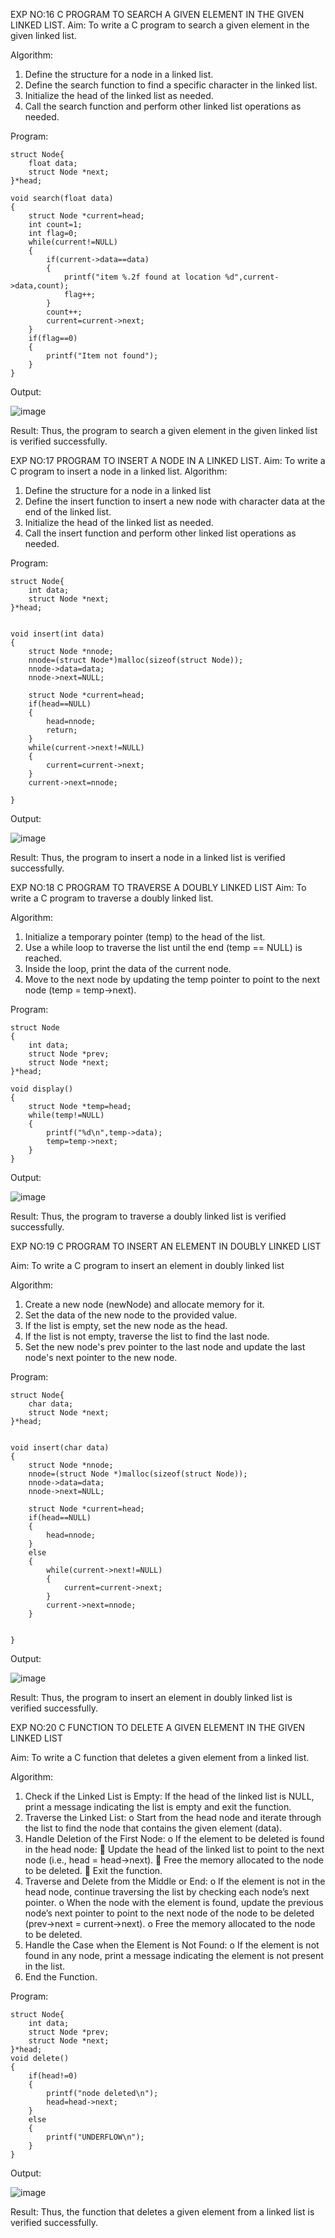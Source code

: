 EXP NO:16 C PROGRAM TO SEARCH A GIVEN ELEMENT IN THE GIVEN LINKED LIST.
Aim:
To write a C program to search a given element in the given linked list.

Algorithm:
1.	Define the structure for a node in a linked list.
2.	Define the search function to find a specific character in the linked list.
3.	Initialize the head of the linked list as needed.
4.	Call the search function and perform other linked list operations as needed.
 
Program:
```
struct Node{
    float data; 
    struct Node *next;
}*head;

void search(float data)
{
    struct Node *current=head;
    int count=1;
    int flag=0;
    while(current!=NULL)
    {
        if(current->data==data)
        {
            printf("item %.2f found at location %d",current->data,count);
            flag++;
        }
        count++;
        current=current->next;
    }
    if(flag==0)
    {
        printf("Item not found");
    }
}
```

Output:

![image](https://github.com/user-attachments/assets/60337043-6a34-4842-865a-f8dc62e8843d)

Result:
Thus, the program to search a given element in the given linked list is verified successfully.


 
EXP NO:17  PROGRAM TO INSERT A NODE IN A LINKED LIST.
Aim:
To write a C program to insert a node in a linked list.
Algorithm:
1.	Define the structure for a node in a linked list
2.	Define the insert function to insert a new node with character data at the end of the linked list.
3.	Initialize the head of the linked list as needed.
4.	Call the insert function and perform other linked list operations as needed.
 
Program:

```
struct Node{
    int data; 
    struct Node *next;
}*head;


void insert(int data)
{
    struct Node *nnode;
    nnode=(struct Node*)malloc(sizeof(struct Node));
    nnode->data=data;
    nnode->next=NULL;
    
    struct Node *current=head;
    if(head==NULL)
    {
        head=nnode;
        return;
    }
    while(current->next!=NULL)
    {
        current=current->next;
    }
    current->next=nnode;
    
}
```

Output:

![image](https://github.com/user-attachments/assets/cb339acd-0ce0-4cff-baad-f6301d0da17e)

Result:
Thus, the program to insert a node in a linked list is verified successfully.


 
EXP NO:18 C PROGRAM TO TRAVERSE A DOUBLY LINKED LIST
Aim:
To write a C program to traverse a doubly linked list.

Algorithm:
1.	Initialize a temporary pointer (temp) to the head of the list.
2.	Use a while loop to traverse the list until the end (temp == NULL) is reached.
3.	Inside the loop, print the data of the current node.
4.	Move to the next node by updating the temp pointer to point to the next node (temp = temp->next).
 
Program:

```
struct Node
{
    int data;
    struct Node *prev;
    struct Node *next;
}*head;

void display()
{
    struct Node *temp=head;
    while(temp!=NULL)
    {
        printf("%d\n",temp->data);
        temp=temp->next;
    }
}
```

Output:

![image](https://github.com/user-attachments/assets/085da633-d316-403a-8974-81474bccb659)

Result:
Thus, the program to traverse a doubly linked list is verified successfully. 



EXP NO:19 C PROGRAM TO INSERT AN ELEMENT IN DOUBLY LINKED LIST

Aim: To write a C program to insert an element in doubly linked list

Algorithm:
1.	Create a new node (newNode) and allocate memory for it.
2.	Set the data of the new node to the provided value.
3.	If the list is empty, set the new node as the head.
4.	If the list is not empty, traverse the list to find the last node.
5.	Set the new node's prev pointer to the last node and update the last node's next pointer to the new node.
 
Program:

```
struct Node{
    char data; 
    struct Node *next;
}*head;


void insert(char data)
{
    struct Node *nnode;
    nnode=(struct Node *)malloc(sizeof(struct Node));
    nnode->data=data;
    nnode->next=NULL;
    
    struct Node *current=head;
    if(head==NULL)
    {
        head=nnode;
    }
    else
    {
        while(current->next!=NULL)
        {
            current=current->next;
        }
        current->next=nnode;
    }
    
    
}
```

Output:

![image](https://github.com/user-attachments/assets/d262f347-d8ae-420a-8723-f231b05d222a)

Result:
Thus, the program to insert an element in doubly linked list is verified successfully.




EXP NO:20 C FUNCTION TO DELETE A GIVEN ELEMENT IN THE GIVEN LINKED LIST

Aim: To write a C function that deletes a given element from a linked list.

Algorithm:
1.	Check if the Linked List is Empty:
	If the head of the linked list is NULL, print a message indicating the list is empty and exit the function.
2.	Traverse the Linked List:
o	Start from the head node and iterate through the list to find the node that contains the given element (data).
3.	Handle Deletion of the First Node:
o	If the element to be deleted is found in the head node:
	Update the head of the linked list to point to the next node (i.e., head = head->next).
	Free the memory allocated to the node to be deleted.
	Exit the function.
4.	Traverse and Delete from the Middle or End:
o	If the element is not in the head node, continue traversing the list by checking each node’s next pointer.
o	When the node with the element is found, update the previous node’s next pointer to point to the next node of the node to be deleted (prev->next = current->next).
o	Free the memory allocated to the node to be deleted.
5.	Handle the Case when the Element is Not Found:
o	If the element is not found in any node, print a message indicating the element is not present in the list.
6.	End the Function.


Program:

```
struct Node{
    int data; 
    struct Node *prev;
    struct Node *next;
}*head;
void delete()
{
    if(head!=0)
    {
        printf("node deleted\n");
        head=head->next;
    }
    else
    {
        printf("UNDERFLOW\n");
    }
}
```
Output:

![image](https://github.com/user-attachments/assets/9399e2d8-c2a9-4622-9856-8001ff907745)

Result:
Thus, the function that deletes a given element from a linked list is verified successfully.
